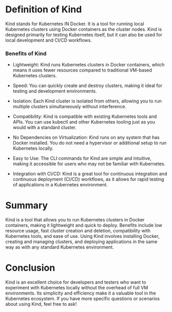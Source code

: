 # Definition of Kind

Kind stands for Kubernetes IN Docker. It is a tool for running local Kubernetes clusters using Docker containers as the cluster nodes. Kind is designed primarily for testing Kubernetes itself, but it can also be used for local development and CI/CD workflows.

### Benefits of Kind
* Lightweight: Kind runs Kubernetes clusters in Docker containers, which means it uses fewer resources compared to traditional VM-based Kubernetes clusters.

* Speed: You can quickly create and destroy clusters, making it ideal for testing and development environments.

* Isolation: Each Kind cluster is isolated from others, allowing you to run multiple clusters simultaneously without interference.

* Compatibility: Kind is compatible with existing Kubernetes tools and APIs. You can use kubectl and other Kubernetes tooling just as you would with a standard cluster.

* No Dependencies on Virtualization: Kind runs on any system that has Docker installed. You do not need a hypervisor or additional setup to run Kubernetes locally.

* Easy to Use: The CLI commands for Kind are simple and intuitive, making it accessible for users who may not be familiar with Kubernetes.

* Integration with CI/CD: Kind is a great tool for continuous integration and continuous deployment (CI/CD) workflows, as it allows for rapid testing of applications in a Kubernetes environment.

# Summary
Kind is a tool that allows you to run Kubernetes clusters in Docker containers, making it lightweight and quick to deploy.
Benefits include low resource usage, fast cluster creation and deletion, compatibility with Kubernetes tools, and ease of use.
Using Kind involves installing Docker, creating and managing clusters, and deploying applications in the same way as with any standard Kubernetes environment.
# Conclusion
Kind is an excellent choice for developers and testers who want to experiment with Kubernetes locally without the overhead of full VM environments. Its simplicity and efficiency make it a valuable tool in the Kubernetes ecosystem. If you have more specific questions or scenarios about using Kind, feel free to ask!










